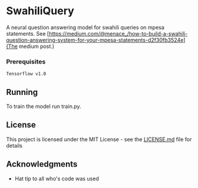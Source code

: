 # SwahiliQuery

A neural question answering model for swahili queries on mpesa statements.
See [https://medium.com/@menace_/how-to-build-a-swahili-question-answering-system-for-your-mpesa-statements-d2f30fb3524e](The medium post.)


### Prerequisites


```
Tensorflow v1.0
```


## Running 

To train the model run train.py.

## License

This project is licensed under the MIT License - see the [LICENSE.md](LICENSE.md) file for details

## Acknowledgments

* Hat tip to all who's code was used
